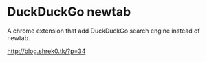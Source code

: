 DuckDuckGo newtab
======================

A chrome extension that add DuckDuckGo search engine instead of newtab.


http://blog.shrek0.tk/?p=34
